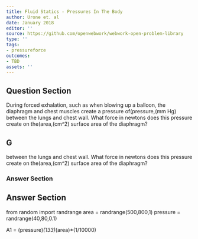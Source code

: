 ```yaml
---
title: Fluid Statics - Pressures In The Body
author: Urone et. al
date: January 2018
editor: ''
source: https://github.com/openwebwork/webwork-open-problem-library
type: ''
tags:
- pressureforce
outcomes:
- TBD
assets: ''
---
```


## Question Section 

During forced exhalation, such as when blowing up a balloon, the diaphragm and chest muscles create a pressure of(pressure,(mm Hg) between the lungs and chest wall. What force in newtons does this pressure create on the(area,(cm^2) surface area of the diaphragm?

## G
between the lungs and chest wall. What force in newtons does this pressure create on the(area,(cm^2) surface area of the diaphragm?
### Answer Section


## Answer Section

from random import randrange
area = randrange(500,800,1)
pressure = randrange(40,80,0.1)

A1 = (pressure)*(133)*(area)*(1/10000)